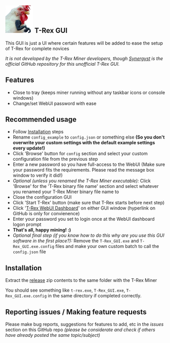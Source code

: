 ## <img src="T-Rex_GUI_Icon.png" width="86" alt="T-Rex GUI"> T-Rex GUI

This GUI is just a UI where certain features will be added to ease the setup of T-Rex for complete novices

*It is not developed by the T-Rex Miner developers, though [Synergyst](https://github.com/Synergyst/T-Rex-GUI) is the official GitHub repository for this unofficial T-Rex GUI.*

## Features

* Close to tray (keeps miner running without any taskbar icons or console windows)
* Change/set WebUI password with ease

## Recommended usage

* Follow [Installation](https://github.com/Synergyst/T-Rex-GUI#installation) steps
* Rename `config_example` to `config.json` or something else **(So you don't overwrite your custom settings with the default example settings every update!)**
* Click 'Browse' button for `config` section and select your custom configuration file from the previous step
* Enter a new password so you have full-access to the WebUI (Make sure your password fits the requirements. Please read the message box window to verify it did!)
* *Optional (unless you renamed the T-Rex Miner executable):* Click 'Browse' for the 'T-Rex binary file name' section and select whatever you renamed your T-Rex Miner binary file name to
* Close the configuration GUI
* Click 'Start T-Rex' button (make sure that T-Rex starts before next step)
* Click '[T-Rex WebUI Dashboard](http://127.0.0.1:4067)' on either GUI window (hyperlink on GitHub is only for convienence)
* Enter your password you set to login once at the WebUI dashboard logon prompt
* **That's all, happy mining! :)**
* *Optional final step (if you know how to do this why are you use this GUI software in the first place?):* Remove the `T-Rex_GUI.exe` and `T-Rex_GUI.exe.config` files and make your own custom batch to call the `config.json` file

## Installation

Extract the [release](https://github.com/Synergyst/T-Rex-GUI/releases) zip contents to the same folder with the T-Rex Miner

You should see something like `t-rex.exe`, `T-Rex_GUI.exe`, `T-Rex_GUI.exe.config` in the same directory if completed correctly.

## Reporting issues / Making feature requests

Please make bug reports, suggestions for features to add, etc in the *issues* section on this GitHub repo *(please be considerate and check if others have already posted the same topic/subject)*
